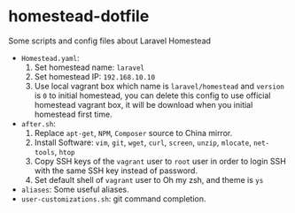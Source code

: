 # homestead-dotfile
Some scripts and config files about Laravel Homestead

* `Homestead.yaml`: 
    1. Set homestead name: `laravel`
    2. Set homestead IP: `192.168.10.10`
    3. Use local vagrant box which name is `laravel/homestead` and `version` is `0` to initial homestead, you can delete this config to use official homestead vagrant box, it will be download when you initial homestead first time.
* `after.sh`: 
    1. Replace `apt-get`, `NPM`, `Composer` source to China mirror.
    2. Install Software: `vim`, `git`, `wget`, `curl`, `screen`, `unzip`, `mlocate`, `net-tools`, `htop`
    3. Copy SSH keys of the `vagrant` user to `root` user in order to login SSH with the same SSH key instead of password.
    4. Set default shell of `vagrant` user to Oh my zsh, and theme is `ys`
* `aliases`: Some useful aliases.
* `user-customizations.sh`: git command completion.